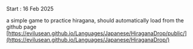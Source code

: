 Start : 16 Feb 2025</br>

a simple game to practice hiragana, should automatically load from the github page
[https://evilusean.github.io/Languages/Japanese/HiraganaDrop/public/](https://evilusean.github.io/Languages/Japanese/HiraganaDrop/)